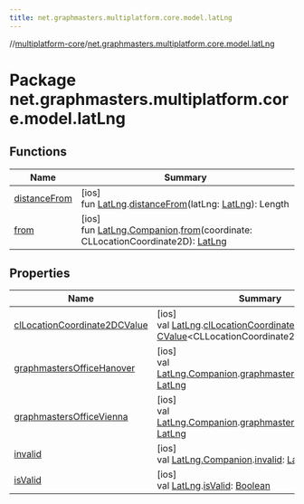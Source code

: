 ```yaml
---
title: net.graphmasters.multiplatform.core.model.latLng
---
```

//[multiplatform-core](../../index.html)/[net.graphmasters.multiplatform.core.model.latLng](index.html)



# Package net.graphmasters.multiplatform.core.model.latLng



## Functions


| Name | Summary |
|---|---|
| [distanceFrom](distance-from.html) | [ios]<br>fun [LatLng](../net.graphmasters.multiplatform.core.model/-lat-lng/index.html#94959378%2FExtensions%2F-708110912).[distanceFrom](distance-from.html)(latLng: [LatLng](../net.graphmasters.multiplatform.core.model/-lat-lng/index.html#94959378%2FExtensions%2F-708110912)): Length |
| [from](from.html) | [ios]<br>fun [LatLng.Companion](../net.graphmasters.multiplatform.core.model/-lat-lng/-companion/index.html#1461150996%2FExtensions%2F-708110912).[from](from.html)(coordinate: CLLocationCoordinate2D): [LatLng](../net.graphmasters.multiplatform.core.model/-lat-lng/index.html#94959378%2FExtensions%2F-708110912) |


## Properties


| Name | Summary |
|---|---|
| [clLocationCoordinate2DCValue](cl-location-coordinate2-d-c-value.html) | [ios]<br>val [LatLng](../net.graphmasters.multiplatform.core.model/-lat-lng/index.html#94959378%2FExtensions%2F-708110912).[clLocationCoordinate2DCValue](cl-location-coordinate2-d-c-value.html): [CValue](https://kotlinlang.org/api/latest/jvm/stdlib/kotlinx.cinterop/-c-value/index.html)&lt;CLLocationCoordinate2D&gt; |
| [graphmastersOfficeHanover](graphmasters-office-hanover.html) | [ios]<br>val [LatLng.Companion](../net.graphmasters.multiplatform.core.model/-lat-lng/-companion/index.html#1461150996%2FExtensions%2F-708110912).[graphmastersOfficeHanover](graphmasters-office-hanover.html): [LatLng](../net.graphmasters.multiplatform.core.model/-lat-lng/index.html#94959378%2FExtensions%2F-708110912) |
| [graphmastersOfficeVienna](graphmasters-office-vienna.html) | [ios]<br>val [LatLng.Companion](../net.graphmasters.multiplatform.core.model/-lat-lng/-companion/index.html#1461150996%2FExtensions%2F-708110912).[graphmastersOfficeVienna](graphmasters-office-vienna.html): [LatLng](../net.graphmasters.multiplatform.core.model/-lat-lng/index.html#94959378%2FExtensions%2F-708110912) |
| [invalid](invalid.html) | [ios]<br>val [LatLng.Companion](../net.graphmasters.multiplatform.core.model/-lat-lng/-companion/index.html#1461150996%2FExtensions%2F-708110912).[invalid](invalid.html): [LatLng](../net.graphmasters.multiplatform.core.model/-lat-lng/index.html#94959378%2FExtensions%2F-708110912) |
| [isValid](is-valid.html) | [ios]<br>val [LatLng](../net.graphmasters.multiplatform.core.model/-lat-lng/index.html#94959378%2FExtensions%2F-708110912).[isValid](is-valid.html): [Boolean](https://kotlinlang.org/api/latest/jvm/stdlib/kotlin/-boolean/index.html) |

